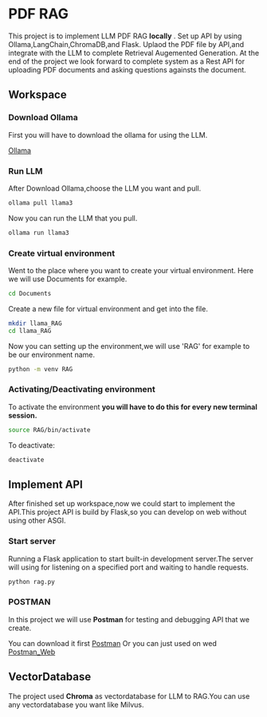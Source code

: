 # PDF RAG
This project is to implement LLM PDF RAG __locally__ .
Set up API by using Ollama,LangChain,ChromaDB,and Flask.
Uplaod the PDF file by API,and integrate with the LLM to complete Retrieval Augemented Generation.
At the end of the project we look forward to complete system as a Rest API for uploading PDF documents and asking questions againsts the document.
## Workspace

### Download Ollama

First you will have to download the ollama for using the LLM.

[Ollama](https://ollama.com/download) 
 
### Run LLM

After Download Ollama,choose the LLM you want and pull.

```zsh
ollama pull llama3
```

Now you can run the LLM that you pull.
```zsh
ollama run llama3
```
### Create virtual environment

Went to the place where you want to create your virtual environment.
Here we will use Documents for example.
```bash 
cd Documents
```

Create a new file for virtual environment and get into the file.
```zsh
mkdir llama_RAG
cd llama_RAG
```

Now you can setting up the environment,we will use 'RAG' for example to be our environment name.
```zsh
python -m venv RAG
```
### Activating/Deactivating environment

To activate the environment __you will have to do this for every new terminal session.__
```zsh
source RAG/bin/activate
```
To deactivate:
```zsh
deactivate
```

## Implement API

After finished set up workspace,now we could start to implement the API.This project API is build by Flask,so you can develop on web without using other ASGI.

### Start server
Running a Flask application to start built-in development server.The server will using for listening on a specified port and waiting to handle requests.
```zsh 
python rag.py
```
### POSTMAN
In this project we will use __Postman__ for testing and debugging API that we create.

You can download it first
[Postman](https://www.postman.com/downloads/)
Or you can just used on wed
[Postman_Web](https://www.postman.com/)

## VectorDatabase
The project used __Chroma__ as vectordatabase for LLM to RAG.You can use any vectordatabase you want like Milvus.



